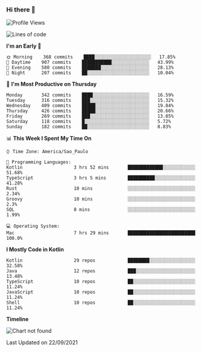 ### Hi there 👋

<!--
**fernandonogueira/fernandonogueira** is a ✨ _special_ ✨ repository because its `README.md` (this file) appears on your GitHub profile.

Here are some ideas to get you started:

- 🔭 I’m currently working on ...
- 🌱 I’m currently learning ...
- 👯 I’m looking to collaborate on ...
- 🤔 I’m looking for help with ...
- 💬 Ask me about ...
- 📫 How to reach me: ...
- 😄 Pronouns: ...
- ⚡ Fun fact: ...
-->

<!--START_SECTION:waka-->
![Profile Views](http://img.shields.io/badge/Profile%20Views-0-blue)

![Lines of code](https://img.shields.io/badge/From%20Hello%20World%20I%27ve%20Written-452459%20lines%20of%20code-blue)

**I'm an Early 🐤** 

```text
🌞 Morning    368 commits    ████░░░░░░░░░░░░░░░░░░░░░   17.85% 
🌆 Daytime    907 commits    ███████████░░░░░░░░░░░░░░   43.99% 
🌃 Evening    580 commits    ███████░░░░░░░░░░░░░░░░░░   28.13% 
🌙 Night      207 commits    ██░░░░░░░░░░░░░░░░░░░░░░░   10.04%

```
📅 **I'm Most Productive on Thursday** 

```text
Monday       342 commits    ████░░░░░░░░░░░░░░░░░░░░░   16.59% 
Tuesday      316 commits    ███░░░░░░░░░░░░░░░░░░░░░░   15.32% 
Wednesday    409 commits    █████░░░░░░░░░░░░░░░░░░░░   19.84% 
Thursday     426 commits    █████░░░░░░░░░░░░░░░░░░░░   20.66% 
Friday       269 commits    ███░░░░░░░░░░░░░░░░░░░░░░   13.05% 
Saturday     118 commits    █░░░░░░░░░░░░░░░░░░░░░░░░   5.72% 
Sunday       182 commits    ██░░░░░░░░░░░░░░░░░░░░░░░   8.83%

```


📊 **This Week I Spent My Time On** 

```text
⌚︎ Time Zone: America/Sao_Paulo

💬 Programming Languages: 
Kotlin                   3 hrs 52 mins       █████████████░░░░░░░░░░░░   51.68% 
TypeScript               3 hrs 5 mins        ██████████░░░░░░░░░░░░░░░   41.28% 
Rust                     10 mins             ░░░░░░░░░░░░░░░░░░░░░░░░░   2.34% 
Groovy                   10 mins             ░░░░░░░░░░░░░░░░░░░░░░░░░   2.3% 
SQL                      8 mins              ░░░░░░░░░░░░░░░░░░░░░░░░░   1.99%

💻 Operating System: 
Mac                      7 hrs 29 mins       █████████████████████████   100.0%

```

**I Mostly Code in Kotlin** 

```text
Kotlin                   29 repos            ████████░░░░░░░░░░░░░░░░░   32.58% 
Java                     12 repos            ███░░░░░░░░░░░░░░░░░░░░░░   13.48% 
TypeScript               10 repos            ██░░░░░░░░░░░░░░░░░░░░░░░   11.24% 
JavaScript               10 repos            ██░░░░░░░░░░░░░░░░░░░░░░░   11.24% 
Shell                    10 repos            ██░░░░░░░░░░░░░░░░░░░░░░░   11.24%

```


**Timeline**

![Chart not found](https://raw.githubusercontent.com/fernandonogueira/fernandonogueira/master/charts/bar_graph.png) 


 Last Updated on 22/09/2021
<!--END_SECTION:waka-->
